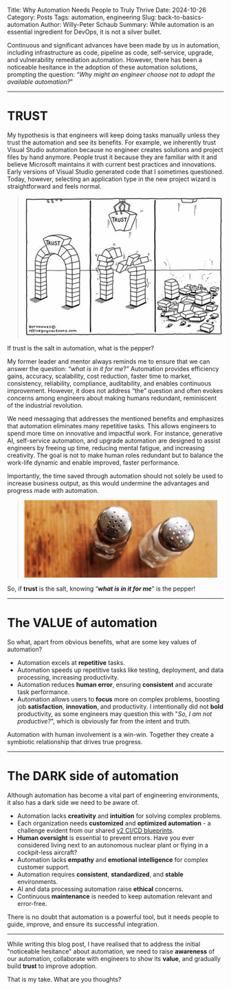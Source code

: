 Title: Why Automation Needs People to Truly Thrive
Date: 2024-10-26
Category: Posts 
Tags: automation, engineering
Slug: back-to-basics-automation
Author: Willy-Peter Schaub
Summary: While automation is an essential ingredient for DevOps, it is not a silver bullet.

Continuous and significant advances have been made by us in automation, including infrastructure as code, pipeline as code, self-service, upgrade, and vulnerability remediation automation. However, there has been a noticeable hesitance in the adoption of these automation solutions, prompting the question: “_Why might an engineer choose not to adopt the available automation?_”

---

# TRUST

My hypothesis is that engineers will keep doing tasks manually unless they trust the automation and see its benefits. For example, we inherently trust Visual Studio automation because no engineer creates solutions and project files by hand anymore. People trust it because they are familiar with it and believe Microsoft maintains it with current best practices and innovations. Early versions of Visual Studio generated code that I sometimes questioned. Today, however, selecting an application type in the new project wizard is straightforward and feels normal.

> ![Trust](../images/back-to-basics-automation-1.jpg) 

If trust is the salt in automation, what is the pepper?

My former leader and mentor always reminds me to ensure that we can answer the question: “_what is in it for me_?” Automation provides efficiency gains, accuracy, scalability, cost reduction, faster time to market, consistency, reliability, compliance, auditability, and enables continuous improvement. However, it does not address “the” question and often evokes concerns among engineers about making humans redundant, reminiscent of the industrial revolution.

We need messaging that addresses the mentioned benefits and emphasizes that automation eliminates many repetitive tasks. This allows engineers to spend more time on innovative and impactful work. For instance, generative AI, self-service automation, and upgrade automation are designed to assist engineers by freeing up time, reducing mental fatigue, and increasing creativity. The goal is not to make human roles redundant but to balance the work-life dynamic and enable improved, faster performance. 

Importantly, the time saved through automation should not solely be used to increase business output, as this would undermine the advantages and progress made with automation. 

> ![Salt and Pepper](../images/back-to-basics-automation-2.jpg) 

So, if **trust** is the salt, knowing “**_what is in it for me_**” is the pepper!

---

# The **VALUE** of automation

So what, apart from obvious benefits, what are some key values of automation?

- Automation excels at **repetitive** tasks.
- Automation speeds up repetitive tasks like testing, deployment, and data processing, increasing productivity.
- Automation reduces **human error**, ensuring **consistent** and accurate task performance.
- Automation allows users to **focus** more on complex problems, boosting job **satisfaction**, **innovation**, and productivity. I intentionally did not **bold** productivity, as some engineers may question this with "_So, I am not productive?_", which is obviously far from the intent and truth.

Automation with human involvement is a win-win. Together they create a symbiotic relationship that drives true progress.

---

# The **DARK** side of automation

Although automation has become a vital part of engineering environments, it also has a dark side we need to be aware of.

- Automation lacks **creativity** and **intuition** for solving complex problems.
- Each organization needs **customized** and **optimized automation** - a challenge evident from our shared [v2 CI/CD blueprints](https://github.com/WorkSafeBC-Common-Engineering/AzureDevOps.Automation.Pipeline.Templates.v2).
- **Human oversight** is essential to prevent errors. Have you ever considered living next to an autonomous nuclear plant or flying in a cockpit-less aircraft?
- Automation lacks **empathy** and **emotional intelligence** for complex customer support.
- Automation requires **consistent**, **standardized**, and **stable** environments.
- AI and data processing automation raise **ethical** concerns.
- Continuous **maintenance** is needed to keep automation relevant and error-free.

There is no doubt that automation is a powerful tool, but it needs people to guide, improve, and ensure its successful integration.

---

While writing this blog post, I have realised that to address the initial "noticeable hesitance" about automation, we need to raise **awareness** of our automation, collaborate with engineers to show its **value**, and gradually build **trust** to improve adoption. 

That is my take. What are you thoughts?


